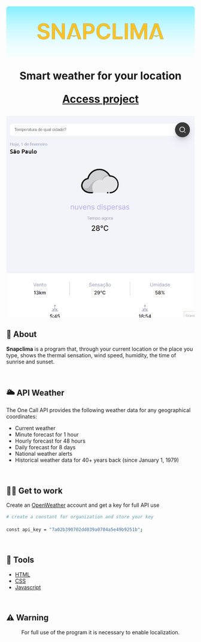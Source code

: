<h1 align="center">
  <img src="./assets/snapclimaLogo.svg"/>
  <p>Smart weather for your location </p>
  <p><a href="https://wesley-wilson.github.io/snapclima/" target="_blank">Access project</a></p>
</h1>

<img src="./assets/demoSnap.gif">

<br>

## 📕 About

**Snapclima** is a program that, through your current location or the place you type, shows the thermal sensation, wind speed, humidity, the time of sunrise and sunset.

<br>

## 🌥️ API Weather
The One Call API provides the following weather data for any geographical coordinates:
- Current weather
- Minute forecast for 1 hour
- Hourly forecast for 48 hours
- Daily forecast for 8 days
- National weather alerts
- Historical weather data for 40+ years back 
 (since January 1, 1979)

<br>

## 🧑‍🏭 Get to work
Create an [OpenWeather](https://openweathermap.org/api) account and get a key for full API use
```bash
# create a constant for organization and store your key

const api_key = "7a02b390702dd039a0704a5e49b9251b";
```

<br>

 ## 🔨 Tools
 - [HTML](https://developer.mozilla.org/pt-BR/docs/Web/HTML)
 - [CSS](https://developer.mozilla.org/pt-BR/docs/Web/CSS)
 - [Javascript](https://developer.mozilla.org/pt-BR/docs/Web/JavaScript)

<br>

## ⚠️ Warning 
<p align="center">For full use of the program it is necessary to enable localization.</p>






